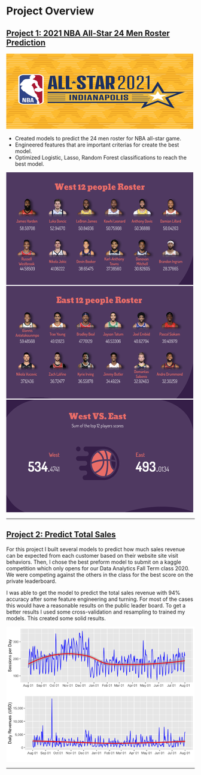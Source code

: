 # Project Overview

## [Project 1: 2021 NBA All-Star 24 Men Roster Prediction](https://github.com/haixiaolu/NBA-All-Star-Project)

<img src="https://github.com/haixiaolu/Lu_Portfolio/blob/main/images/nbaas21_ss1.jpg" width="500" height="200">


- Created models to predict the 24 men roster for NBA all-star game. 
- Engineered features that are important criterias for create the best model.  
- Optimized Logistic, Lasso, Random Forest classifications to reach the best model. 

<img src ="https://github.com/haixiaolu/Lu_Portfolio/blob/main/images/screenshot.png" width="500" height="300">
<img src = "https://github.com/haixiaolu/Lu_Portfolio/blob/main/images/nba1.png" width="500" height="300">
<img src = "https://github.com/haixiaolu/Lu_Portfolio/blob/main/images/nba.png" width="500" height="300">

----

## [Project 2: Predict Total Sales](https://github.com/haixiaolu/total-sales-revenue)

For this project I built several models to predict how much sales revenue can be expected from each customer based on their website site visit behaviors. Then, I chose the best preform model to submit on a kaggle competition which only opens for our Data Analytics Fall Term class 2020. We were competing against the others in the class for the best score on the private leaderboard. 

I was able to get the model to predict the total sales revenue with 94% accuracy after some feature engineering and turning. For most of the cases this would have a reasonable results on the public leader board. To get a better results I used some cross-validation and resampling to trained my models. This created some solid results. 

  ![](https://github.com/haixiaolu/Lu_Portfolio/blob/main/images/unnamed-chunk-14-1.png)
  
---

